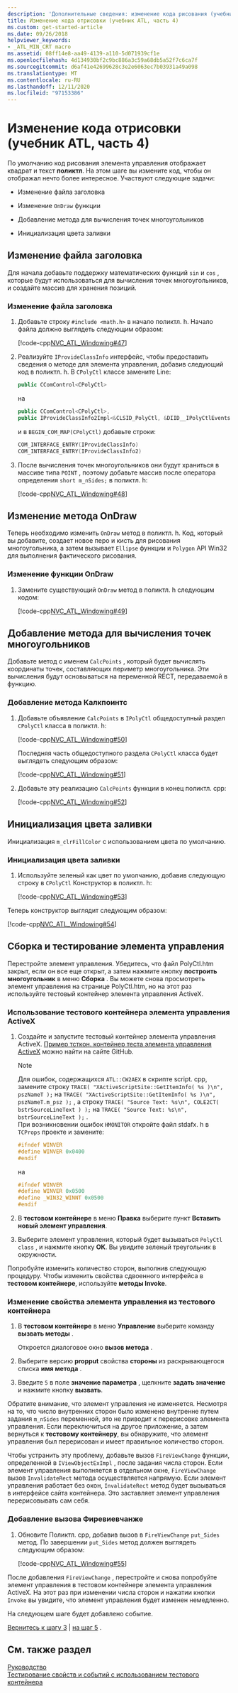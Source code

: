 ```yaml
---
description: 'Дополнительные сведения: изменение кода рисования (учебник по ATL, часть 4)'
title: Изменение кода отрисовки (учебник ATL, часть 4)
ms.custom: get-started-article
ms.date: 09/26/2018
helpviewer_keywords:
- _ATL_MIN_CRT macro
ms.assetid: 08ff14e8-aa49-4139-a110-5d071939cf1e
ms.openlocfilehash: 4d134930bf2c9bc886a3c59a68db5a52f7c6ca7f
ms.sourcegitcommit: d6af41e42699628c3e2e6063ec7b03931a49a098
ms.translationtype: MT
ms.contentlocale: ru-RU
ms.lasthandoff: 12/11/2020
ms.locfileid: "97153386"
---
```

# <a name="changing-the-drawing-code-atl-tutorial-part-4"></a>Изменение кода отрисовки (учебник ATL, часть 4)

По умолчанию код рисования элемента управления отображает квадрат и текст **поликтл**. На этом шаге вы измените код, чтобы он отображал нечто более интересное. Участвуют следующие задачи:

- Изменение файла заголовка

- Изменение `OnDraw` функции

- Добавление метода для вычисления точек многоугольников

- Инициализация цвета заливки

## <a name="modifying-the-header-file"></a>Изменение файла заголовка

Для начала добавьте поддержку математических функций `sin` и `cos` , которые будут использоваться для вычисления точек многоугольников, и создайте массив для хранения позиций.

### <a name="to-modify-the-header-file"></a>Изменение файла заголовка

1. Добавьте строку `#include <math.h>` в начало поликтл. h. Начало файла должно выглядеть следующим образом:

    [!code-cpp[NVC_ATL_Windowing#47](../atl/codesnippet/cpp/changing-the-drawing-code-atl-tutorial-part-4_1.cpp)]

1. Реализуйте `IProvideClassInfo` интерфейс, чтобы предоставить сведения о методе для элемента управления, добавив следующий код в поликтл. h. В `CPolyCtl` классе замените Line:

    ```cpp
    public CComControl<CPolyCtl>
    ```

    на

    ```cpp
    public CComControl<CPolyCtl>,
    public IProvideClassInfo2Impl<&CLSID_PolyCtl, &DIID__IPolyCtlEvents, &LIBID_PolygonLib>
    ```

    и в `BEGIN_COM_MAP(CPolyCtl)` добавьте строки:

    ```cpp
    COM_INTERFACE_ENTRY(IProvideClassInfo)
    COM_INTERFACE_ENTRY(IProvideClassInfo2)
    ```

1. После вычисления точек многоугольников они будут храниться в массиве типа `POINT` , поэтому добавьте массив после оператора определения `short m_nSides;` в поликтл. h:

    [!code-cpp[NVC_ATL_Windowing#48](../atl/codesnippet/cpp/changing-the-drawing-code-atl-tutorial-part-4_2.h)]

## <a name="modifying-the-ondraw-method"></a>Изменение метода OnDraw

Теперь необходимо изменить `OnDraw` метод в поликтл. h. Код, который вы добавите, создает новое перо и кисть для рисования многоугольника, а затем вызывает `Ellipse` функции и `Polygon` API Win32 для выполнения фактического рисования.

### <a name="to-modify-the-ondraw-function"></a>Изменение функции OnDraw

1. Замените существующий `OnDraw` метод в поликтл. h следующим кодом:

    [!code-cpp[NVC_ATL_Windowing#49](../atl/codesnippet/cpp/changing-the-drawing-code-atl-tutorial-part-4_3.cpp)]

## <a name="adding-a-method-to-calculate-the-polygon-points"></a>Добавление метода для вычисления точек многоугольников

Добавьте метод с именем `CalcPoints` , который будет вычислять координаты точек, составляющих периметр многоугольника. Эти вычисления будут основываться на переменной RECT, передаваемой в функцию.

### <a name="to-add-the-calcpoints-method"></a>Добавление метода Калкпоинтс

1. Добавьте объявление `CalcPoints` в `IPolyCtl` общедоступный раздел `CPolyCtl` класса в поликтл. h:

    [!code-cpp[NVC_ATL_Windowing#50](../atl/codesnippet/cpp/changing-the-drawing-code-atl-tutorial-part-4_4.h)]

    Последняя часть общедоступного раздела `CPolyCtl` класса будет выглядеть следующим образом:

    [!code-cpp[NVC_ATL_Windowing#51](../atl/codesnippet/cpp/changing-the-drawing-code-atl-tutorial-part-4_5.h)]

1. Добавьте эту реализацию `CalcPoints` функции в конец поликтл. cpp:

    [!code-cpp[NVC_ATL_Windowing#52](../atl/codesnippet/cpp/changing-the-drawing-code-atl-tutorial-part-4_6.cpp)]

## <a name="initializing-the-fill-color"></a>Инициализация цвета заливки

Инициализация `m_clrFillColor` с использованием цвета по умолчанию.

### <a name="to-initialize-the-fill-color"></a>Инициализация цвета заливки

1. Используйте зеленый как цвет по умолчанию, добавив следующую строку в `CPolyCtl` Конструктор в поликтл. h:

    [!code-cpp[NVC_ATL_Windowing#53](../atl/codesnippet/cpp/changing-the-drawing-code-atl-tutorial-part-4_7.h)]

Теперь конструктор выглядит следующим образом:

[!code-cpp[NVC_ATL_Windowing#54](../atl/codesnippet/cpp/changing-the-drawing-code-atl-tutorial-part-4_8.h)]

## <a name="building-and-testing-the-control"></a>Сборка и тестирование элемента управления

Перестройте элемент управления. Убедитесь, что файл PolyCtl.htm закрыт, если он все еще открыт, а затем нажмите кнопку **построить многоугольник** в меню **Сборка** . Вы можете снова просмотреть элемент управления на странице PolyCtl.htm, но на этот раз используйте тестовый контейнер элемента управления ActiveX.

### <a name="to-use-the-activex-control-test-container"></a>Использование тестового контейнера элемента управления ActiveX

1. Создайте и запустите тестовый контейнер элемента управления ActiveX. [Пример тсткон. контейнер теста элемента управления ActiveX](https://github.com/Microsoft/VCSamples/tree/master/VC2010Samples/MFC/ole/TstCon) можно найти на сайте GitHub.

    > [!NOTE]
    > Для ошибок, содержащихся `ATL::CW2AEX` в скрипте script. cpp, замените строку `TRACE( "XActiveScriptSite::GetItemInfo( %s )\n", pszNameT );` на `TRACE( "XActiveScriptSite::GetItemInfo( %s )\n", pszNameT.m_psz );` , а строку `TRACE( "Source Text: %s\n", COLE2CT( bstrSourceLineText ) );` на `TRACE( "Source Text: %s\n", bstrSourceLineText );` .<br/>
    > При возникновении ошибок `HMONITOR` откройте файл stdafx. h в `TCProps` проекте и замените:
    >
    > ```cpp
    > #ifndef WINVER
    > #define WINVER 0x0400
    > #endif
    > ```
    >
    > на
    >
    > ```cpp
    > #ifndef WINVER
    > #define WINVER 0x0500
    > #define _WIN32_WINNT 0x0500
    > #endif
    > ```

1. В **тестовом контейнере** в меню **Правка** выберите пункт **Вставить новый элемент управления**.

1. Выберите элемент управления, который будет вызываться `PolyCtl class` , и нажмите кнопку **ОК**. Вы увидите зеленый треугольник в окружности.

Попробуйте изменить количество сторон, выполнив следующую процедуру. Чтобы изменить свойства сдвоенного интерфейса в **тестовом контейнере**, используйте **методы Invoke**.

### <a name="to-modify-a-controls-property-from-within-the-test-container"></a>Изменение свойства элемента управления из тестового контейнера

1. В **тестовом контейнере** в меню **Управление** выберите команду **вызвать методы** .

    Откроется диалоговое окно **вызов метода** .

1. Выберите версию **propput** свойства **стороны** из раскрывающегося списка **имя метода** .

1. Введите `5` в поле **значение параметра** , щелкните **задать значение** и нажмите кнопку **вызвать**.

Обратите внимание, что элемент управления не изменяется. Несмотря на то, что число внутренних сторон было изменено внутренне путем задания `m_nSides` переменной, это не приводит к перерисовке элемента управления. Если переключиться на другое приложение, а затем вернуться к **тестовому контейнеру**, вы обнаружите, что элемент управления был перерисован и имеет правильное количество сторон.

Чтобы устранить эту проблему, добавьте вызов `FireViewChange` функции, определенной в `IViewObjectExImpl` , после задания числа сторон. Если элемент управления выполняется в отдельном окне, `FireViewChange` вызов `InvalidateRect` метода осуществляется напрямую. Если элемент управления работает без окон, `InvalidateRect` метод будет вызываться в интерфейсе сайта контейнера. Это заставляет элемент управления перерисовывать сам себя.

### <a name="to-add-a-call-to-fireviewchange"></a>Добавление вызова Фиревиевчанже

1. Обновите Поликтл. cpp, добавив вызов в `FireViewChange` `put_Sides` метод. По завершении `put_Sides` метод должен выглядеть следующим образом:

    [!code-cpp[NVC_ATL_Windowing#55](../atl/codesnippet/cpp/changing-the-drawing-code-atl-tutorial-part-4_9.cpp)]

После добавления `FireViewChange` , перестройте и снова попробуйте элемент управления в тестовом контейнере элемента управления ActiveX. На этот раз при изменении числа сторон и нажатии кнопки `Invoke` вы увидите, что элемент управления будет изменен немедленно.

На следующем шаге будет добавлено событие.

[Вернитесь к шагу 3](../atl/adding-a-property-to-the-control-atl-tutorial-part-3.md) &#124; [на шаг 5](../atl/adding-an-event-atl-tutorial-part-5.md) .

## <a name="see-also"></a>См. также раздел

[Руководство](../atl/active-template-library-atl-tutorial.md)<br/>
[Тестирование свойств и событий с использованием тестового контейнера](../mfc/testing-properties-and-events-with-test-container.md)
